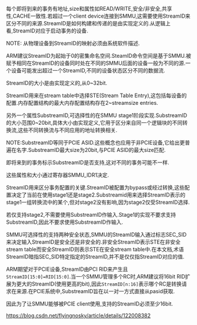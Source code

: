 
每个即将到来的事务有地址,size和属性如READ/WRITE,安全/非安全,共享性,CACHE一致性.若超过一个client device连接到SMMU,这需要使用StreamID来区分不同的来源.StreamID是如何构建和传递的是由实现定义的.从逻辑上看,StreamID对应于启动事务的设备.

NOTE: 从物理设备到StreamID的映射必须由系统软件描述.

ARM建议StreamID为起始于0的密集命名空间.SteamID命令空间是基于SMMU.被赋予相同在StreamID的设备同时处在不同的SMMU后面的设备一般为不同的源.一个设备可能发出超过一个StreamID,不同的设备状态区分不同的数据流.

StreamID的大小是由实现定义的,从0~32bit.

StreamID用来在stream table中选择STE(Stream Table Entry),这包括每设备的配置.内存配置结构的最大内存配置结构存在2~streamsize entries.

另外一个属性SubstreamID,可选择性的在SMMU stage1阶段实现.SubstreamID的大小范围0~20bit,具体大小由实现定义,它用于区分来自同一个逻辑块的不同转换流,这些不同转换流与不同应用的地址转换相关.

NOTE:SubstreamID等同于PCIE ASID.这些概念也应用于非PCIE设备,它给出更普遍在名字.SubstreamID最大size为20bit,与PCIE ASID的最大size匹配.

即将来到的事务标示SubstreamID是否支持,这对不同的事务可能不一样.

这些属性和大小通过寄存器SMMU_IDR1决定.

StreamID用来区分事务配置的关键.StreamID被配置为bypass或经过转换,这些配置决定了当前在使用stage1还是stage2.Substreamid用来选择StreamID表示的stage1一组转换流中的某个,但对stage2没有影响,因为stage2仅受StreamID选择.

若仅支持stage2,不需要使用SubstreamID作输入.Stage1的实现不要求支持SubstreamID,因此不要求使用SubstreamID作输入.

SMMU可选择性的支持两种安全状态,SMMU的StreamID输入通过标志SEC_SID来决定输入StreamID是安全还是非安全的.非安全StreamID表示STE在非安全stream table而安全StreamID则表示STE在安全stream table中.在本文档,术语StreamID暗指SEC_SID特定指定的StreamID,并不是仅仅指StreamID对应的值.

ARM期望对于PCIE设备,StreamID由PCI RID来产生且 `StreamID[15:0]=RID[15:0]`.当一个SMMU管理多个RC时,ARM建议将16bit RID扩展为更大的StreamID(使用更高的bit),因此`StreamID[n:16]`表示哪个RC是转换请求在来源.在PCIE系统中,SubstreamID旨在以一对一方式直接从pasid获取.

因此为了让SMMU能够被PCIE client使用,支持的StreamID必须至少16bit.

https://blog.csdn.net/flyingnosky/article/details/122008382